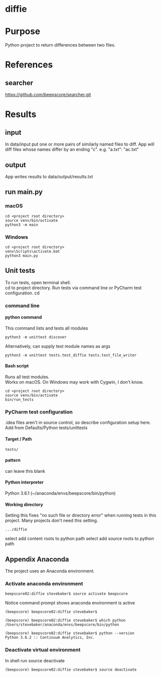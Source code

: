 # diffie

# Purpose
Python project to return differences between two files.

# References

## searcher
https://github.com/beepscore/searcher.git

# Results

## input
In data/input put one or more pairs of similarly named files to diff.
App will diff files whose names differ by an ending "c". e.g. "a.txt": "ac.txt"

## output
App writes results to data/output/results.txt

## run main.py
### macOS
    cd <project root directory>
    source venv/bin/activate
    python3 -m main

### Windows
    cd <project root directory>
    venv\Scripts\activate.bat
    python3 main.py

## Unit tests
To run tests, open terminal shell.  
cd to project directory. Run tests via command line or PyCharm test configuration.
    cd <project root directory>
    
### command line
#### python command
This command lists and tests all modules

    python3 -m unittest discover

Alternatively, can supply test module names as args

    python3 -m unittest tests.test_diffie tests.test_file_writer
    
#### Bash script
Runs all test modules.  
Works on macOS. On Windows may work with Cygwin, I don't know.

    cd <project root directory>
    source venv/bin/activate
    bin/run_tests

### PyCharm test configuration
.idea files aren't in source control, so describe configuration setup here.
Add from Defaults/Python tests/unittests

#### Target / Path

    tests/

#### pattern
can leave this blank

#### Python interpreter
Python 3.6.1 (~/anaconda/envs/beepscore/bin/python)

#### Working directory
Setting this fixes "no such file or directory error" when running tests in this project.
Many projects don't need this setting.

    .../diffie
    
select add content roots to python path
select add source roots to python path

## Appendix Anaconda

The project uses an Anaconda environment.

### Activate anaconda environment

    beepscore02:diffie stevebaker$ source activate beepscore

Notice command prompt shows anaconda environment is active

    (beepscore) beepscore02:diffie stevebaker$

    (beepscore) beepscore02:diffie stevebaker$ which python
    /Users/stevebaker/anaconda/envs/beepscore/bin/python

    (beepscore) beepscore02:diffie stevebaker$ python --version
    Python 3.6.2 :: Continuum Analytics, Inc.


### Deactivate virtual environment
In shell run source deactivate

    (beepscore) beepscore02:diffie stevebaker$ source deactivate
